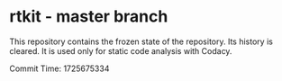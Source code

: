 # rtkit - master branch

This repository contains the frozen state of the repository.
Its history is cleared. It is used only for static code
analysis with Codacy.

Commit Time: 1725675334